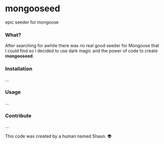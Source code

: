 # mongooseed
epic seeder for mongoose

### What?
After searching for awhile there was no real good seeder for Mongoose that I could find so I decided to use dark magic and the power of code to create **mongooseed**.

### Installation
...

### Usage
...

### Contribute
...

This code was created by a human named Shaun. :alien:
